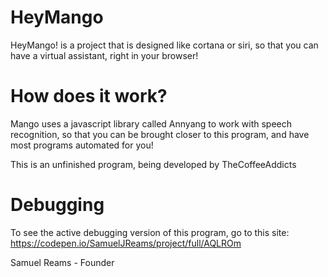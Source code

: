 # HeyMango
HeyMango! is a project that is designed like cortana or siri, so that you can have a virtual assistant, right in your browser!
# How does it work?
Mango uses a javascript library called Annyang to work with speech recognition, so that you can be brought closer to this program, and have most programs automated for you!

This is an unfinished program, being developed by TheCoffeeAddicts

# Debugging
To see the active debugging version of this program, go to this site:
https://codepen.io/SamuelJReams/project/full/AQLROm


Samuel Reams - Founder
